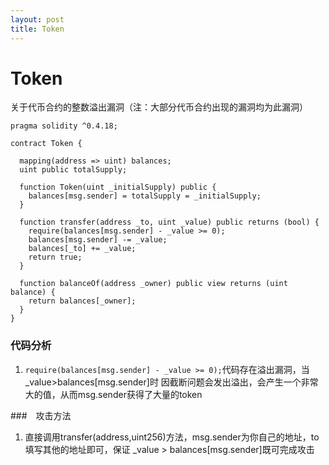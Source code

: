 ```yaml
---
layout: post
title: Token
---
```


# Token
关于代币合约的整数溢出漏洞（注：大部分代币合约出现的漏洞均为此漏洞）
```solidity
pragma solidity ^0.4.18;

contract Token {

  mapping(address => uint) balances;
  uint public totalSupply;

  function Token(uint _initialSupply) public {
    balances[msg.sender] = totalSupply = _initialSupply;
  }

  function transfer(address _to, uint _value) public returns (bool) {
    require(balances[msg.sender] - _value >= 0);
    balances[msg.sender] -= _value;
    balances[_to] += _value;
    return true;
  }

  function balanceOf(address _owner) public view returns (uint balance) {
    return balances[_owner];
  }
}
```

### 代码分析
1. `require(balances[msg.sender] - _value >= 0);`代码存在溢出漏洞，当_value>balances[msg.sender]时
因截断问题会发出溢出，会产生一个非常大的值，从而msg.sender获得了大量的token

###　攻击方法
1. 直接调用transfer(address,uint256)方法，msg.sender为你自己的地址，to填写其他的地址即可，保证
_value > balances[msg.sender]既可完成攻击